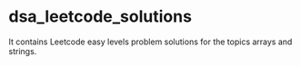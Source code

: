 # dsa_leetcode_solutions


It contains Leetcode easy levels problem solutions for the topics arrays and strings.
